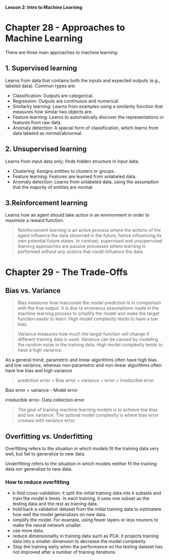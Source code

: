 **Lesson 2: Intro to Machine Learning**

# Chapter 28 - Approaches to Machine Learning

There are three main approaches to machine learning:


## 1. Supervised learning
Learns from data that contains both the inputs and expected outputs (e.g., labeled data). Common types are:

- Classification: Outputs are categorical.
- Regression: Outputs are continuous and numerical.
- Similarity learning: Learns from examples using a similarity function that measures how similar two objects are.
- Feature learning: Learns to automatically discover the representations or features from raw data.
- Anomaly detection: A special form of classification, which learns from data labeled as normal/abnormal.
## 2. Unsupervised learning
Learns from input data only; finds hidden structure in input data.

- Clustering: Assigns entities to clusters or groups.
- Feature learning: Features are learned from unlabeled data.
- Anomaly detection: Learns from unlabeled data, using the assumption that the majority of entities are normal.
## 3.Reinforcement learning
Learns how an agent should take action in an environment in order to maximize a reward function.
 >Reinforcement learning is an active process where the actions of the agent influence the data observed in the future, hence influencing its own potential future states. In contrast, supervised and unsupervised learning approaches are passive processes where learning is performed without any actions that could influence the data.


# Chapter 29 - The Trade-Offs

## Bias vs. Variance
>Bias measures how inaccurate the model prediction is in comparison with the true output. It is due to erroneous assumptions made in the machine learning process to simplify the model and make the target function easier to learn. High model complexity tends to have a low bias.

>Variance measures how much the target function will change if different training data is used. Variance can be caused by modeling the random noise in the training data. High model complexity tends to have a high variance.

As a general trend, parametric and linear algorithms often have high bias and low variance, whereas non-parametric and non-linear algorithms often have low bias and high variance

> prediction error = Bias error + variance + error + irreducible error

Bias error + variance - Model error

irreducible error- Data collection error
>The goal of training machine learning models is to achieve low bias and low variance. The optimal model complexity is where bias error crosses with variance error.

## Overfitting vs. Underfitting
Overfitting refers to the situation in which models fit the training data very well, but fail to generalize to new data.

Underfitting refers to the situation in which models neither fit the training data nor generalize to new data.

### How to reduce overfitting
- k-fold cross-validation: it split the initial training data into k subsets and train the model k times. In each training, it uses one subset as the testing data and the rest as training data.
- hold back a validation dataset from the initial training data to estimatete how well the model generalizes on new data.
- simplify the model. For example, using fewer layers or less neurons to make the neural network smaller.
- use more data.
- reduce dimensionality in training data such as PCA: it projects training data into a smaller dimension to decrease the model complexity.
- Stop the training early when the performance on the testing dataset has not improved after a number of training iterations.